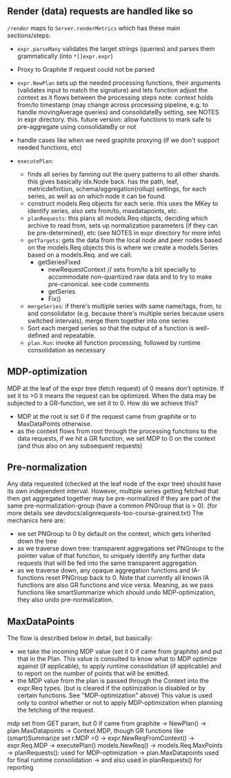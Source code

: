 ## Render (data) requests are handled like so

`/render` maps to `Server.renderMetrics` which has these main sections/steps:

* `expr.parseMany` validates the target strings (queries) and parses them grammatically (into `*[]expr.expr`)
* Proxy to Graphite if request could not be parsed

* `expr.NewPlan` sets up the needed processing functions, their arguments (validates input to match the signature) and lets function adjust the context as it flows between the processing steps
   note: context holds from/to timestamp (may change across processing pipeline, e.g. to handle movingAverage queries) and consolidateBy setting, see NOTES in expr directory.
   this. future version: allow functions to mark safe to pre-aggregate using consolidateBy or not
* handle cases like when we need graphite proxying (if we don't support needed functions, etc)
* `executePlan`:
  * finds all series by fanning out the query patterns to all other shards. 
    this gives basically idx.Node back. has the path, leaf, metricdefinition, schema/aggregation(rollup) settings, for each series, as well as on which node it can be found.
  * construct models.Req objects for each serie. this uses the MKey to identify series, also sets from/to, maxdatapoints, etc.
  * `planRequests`: this plans all models.Req objects, deciding which archive to read from, sets up normalization parameters (if they can be pre-determined), etc
    (see NOTES in expr directory for more info)
  * `getTargets`: gets the data from the local node and peer nodes based on the models.Req objects
     this is where we create a models.Series based on a models.Req. and we call:
     * getSeriesFixed
       * newRequestContext // sets from/to a bit specially to accommodate non-quantized raw data and to try to make pre-canonical. see code comments
       * getSeries
       * Fix()
  * `mergeSeries`: if there's multiple series with same name/tags, from, to and consolidator (e.g. because there's multiple series because users switched intervals), merge them together into one series
  * Sort each merged series so that the output of a function is well-defined and repeatable.
  * `plan.Run`:  invoke all function processing, followed by runtime consolidation as necessary


## MDP-optimization

MDP at the leaf of the expr tree (fetch request) of 0 means don't optimize.  If set it to >0 it means the request can be optimized.
When the data may be subjected to a GR-function, we set it to 0.
How do we achieve this?
* MDP at the root is set 0 if the request came from graphite or to MaxDataPoints otherwise.
* as the context flows from root through the processing functions to the data requests, if we hit a GR function, we set MDP to 0 on the context (and thus also on any subsequent requests)

## Pre-normalization

Any data requested (checked at the leaf node of the expr tree) should have its own independent interval.
However, multiple series getting fetched that then get aggregated together may be pre-normalized if they are part of the same pre-normalization-group (have a common PNGroup that is > 0).
(for more details see devdocs/alignrequests-too-course-grained.txt)
The mechanics here are:
* we set PNGroup to 0 by default on the context, which gets inherited down the tree
* as we traverse down tree: transparent aggregations set PNGroups to the pointer value of that function, to uniquely identify any further data requests that will be fed into the same transparent aggregation.
* as we traverse down, any opaque aggregation functions and IA-functions reset PNGroup back to 0. Note that currently all known IA functions are also GR functions and vice versa. Meaning,
  as we pass functions like smartSummarize which should undo MDP-optimization, they also undo pre-normalization.


## MaxDataPoints

The flow is described below in detail, but basically:
* we take the incoming MDP value (set it 0 if came from graphite) and put that in the Plan. This value is consulted to know what to MDP optimize against (if applicable), to apply runtime consolidation (if applicable) and to report on the number of points that will be emitted.
* the MDP value from the plan is passed through the Context into the expr.Req types. (but is cleared if the optimization is disabled or by certain functions. See "MDP-optimization" above)
This value is used only to control whether or not to apply MDP-optimization when planning the fetching of the request.

mdp set from GET param, but 0 if came from graphite
    -> NewPlan()
        -> plan.MaxDatapoints 
        -> Context.MDP, though GR functions like (smart)Summarize set r.MDP =0
            -> expr.NewReqFromContext()
                -> expr.Req.MDP 
                    -> executePlan() models.NewReq() -> models.Req.MaxPoints
                        -> planRequests(): used for MDP-optimization
            -> plan.MaxDatapoints used for final runtime consolidation
	    -> and also used in planRequests() for reporting
